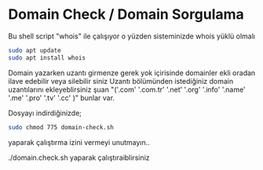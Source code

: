 # Domain Check / Domain Sorgulama

Bu shell script "whois" ile çalışıyor o yüzden sisteminizde whois yüklü olmalı
```bash
sudo apt update
sudo apt install whois
```
Domain yazarken uzantı girmenze gerek yok içirisinde domainler ekli oradan ilave edebilir veya silebilir siniz
Uzantı bölümünden istediğiniz domain uzantılarını ekleyeblirsiniz şuan "('.com' '.com.tr' '.net' '.org' '.info' '.name' '.me' '.pro' '.tv' '.cc' )"  bunlar var.

Dosyayı indirdiğinizde; 
```bash
sudo chmod 775 domain-check.sh
```
yaparak çalıştırma izini vermeyi unutmayın..

./domain.check.sh yaparak çalıştıraiblirsiniz 
